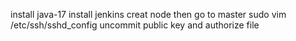 install java-17
install jenkins
creat node 
then go to master sudo vim /etc/ssh/sshd_config
uncommit public key and authorize file
